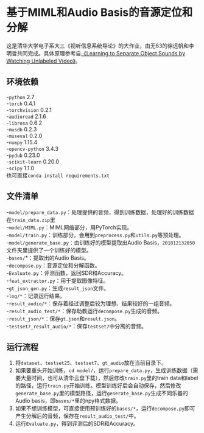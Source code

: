 # 基于MIML和Audio Basis的音源定位和分解
这是清华大学电子系大三《视听信息系统导论》的大作业，由无63的徐远帆和李明哲共同完成。具体原理参考自[《Learning to Separate Object Sounds by Watching Unlabeled Video》](https://arxiv.org/pdf/1804.01665.pdf)。
## 环境依赖
-```python```        2.7  
-```torch```         0.4.1  
-```torchvision```   0.2.1  
-```audioread```     2.1.6  
-```librosa```       0.6.2  
-```musdb```         0.2.3  
-```museval```       0.2.0  
-```numpy```         1.15.4  
-```opencv-python``` 3.4.3  
-```pydub```         0.23.0  
-```scikit-learn```  0.20.0  
-```scipy```         1.1.0  
也可直接```conda install requirements.txt```  

## 文件清单
-```model/prepare_data.py```：处理提供的音频，得到训练数据，处理好的训练数据在```train_data.zip```里  
-```model/MIML.py```：MIML网络部分，用PyTorch实现。  
-```model/train.py```：训练部分，会用到```preprocess.py```和```utils.py```等预处理。  
-```model/generate_base.py```：由训练好的模型提取出Audio Basis，```201812132050```文件夹里提供了一个训练好的模型。  
-```bases/```*：提取出的Audio Basis。  
-```decompose.py```：音源定位和分解函数。  
-```Evaluate.py```：评测函数，返回SDR和Accuracy。  
-```feat_extractor.py```：用于提取图像特征。  
-```gt_json_gen.py```：生成```result_json```文件。  
-```log/*```：记录运行结果。  
-```result_audio/*```：保存着经过调整后较为理想、结果较好的一组音频。  
-```result_audio_test/*```：保存助教运行```decompose.py```生成的音频。  
-```result_json/*```：保存```gt.json```和```result.json```。  
-```testset7_result_audio/*```：保存```testset7```中分离的音频。  
## 运行流程
1. 将```dataset```、```testset25```、```testset7```、```gt_audio```放在当前目录下。
2. 如果要重头开始训练，```cd model/```，运行```prepare_data.py```，生成训练数据（需要大量时间，也可从清华云盘下载），然后修改```train.py```里的train data和label的路径，运行```train.py```开始训练。模型训练好后会自动保存，然后修改```generate_base.py```里的模型路径，运行```generate_base.py```生成不同乐器的Audio basis，即```bases/*```里的npy格式数据。
3. 如果不想训练模型，可直接使用预训练好的```bases/*```，运行```decompose.py```即可产生分解后的音频，保存在```result_audio_test/```中。
4. 运行```Evaluate.py```，得到评测后的SDR和Accuracy。


